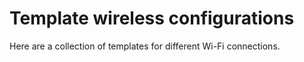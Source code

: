 Template wireless configurations
===========
Here are a collection of templates for different Wi-Fi connections.
